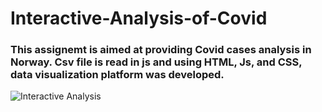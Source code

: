 # Interactive-Analysis-of-Covid
### This assignemt is aimed at providing Covid cases analysis in Norway. Csv file is read in js and using HTML, Js, and CSS, data visualization platform was developed.

![Interactive Analysis](https://user-images.githubusercontent.com/99319852/232507924-489ec203-7006-4d31-8ade-32e35d449152.png)
